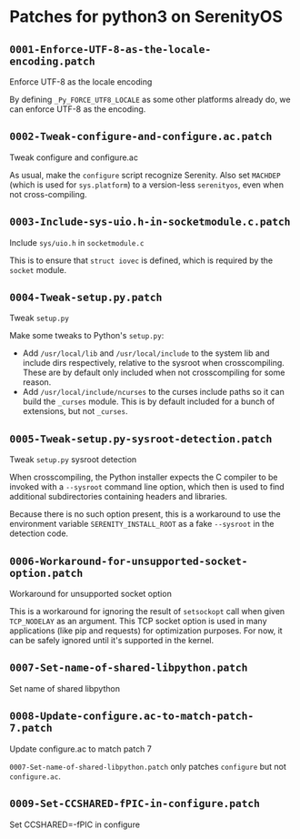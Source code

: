 # Patches for python3 on SerenityOS

## `0001-Enforce-UTF-8-as-the-locale-encoding.patch`

Enforce UTF-8 as the locale encoding

By defining `_Py_FORCE_UTF8_LOCALE` as some other platforms already do,
we can enforce UTF-8 as the encoding.

## `0002-Tweak-configure-and-configure.ac.patch`

Tweak configure and configure.ac

As usual, make the `configure` script recognize Serenity. Also set
`MACHDEP` (which is used for `sys.platform`) to a version-less
`serenityos`, even when not cross-compiling.

## `0003-Include-sys-uio.h-in-socketmodule.c.patch`

Include `sys/uio.h` in `socketmodule.c`

This is to ensure that `struct iovec` is defined, which is required by
the `socket` module.

## `0004-Tweak-setup.py.patch`

Tweak `setup.py`

Make some tweaks to Python's `setup.py`:

- Add `/usr/local/lib` and `/usr/local/include` to the system lib and
  include dirs respectively, relative to the sysroot when
  crosscompiling. These are by default only included when not
  crosscompiling for some reason.
- Add `/usr/local/include/ncurses` to the curses include paths so it can
  build the `_curses` module. This is by default included for a bunch of
  extensions, but not `_curses`.

## `0005-Tweak-setup.py-sysroot-detection.patch`

Tweak `setup.py` sysroot detection

When crosscompiling, the Python installer expects the C compiler to
be invoked with a `--sysroot` command line option, which then is used
to find additional subdirectories containing headers and libraries.

Because there is no such option present, this is a workaround to use
the environment variable `SERENITY_INSTALL_ROOT` as a fake `--sysroot`
in the detection code.

## `0006-Workaround-for-unsupported-socket-option.patch`

Workaround for unsupported socket option

This is a workaround for ignoring the result of `setsockopt` call when
given `TCP_NODELAY` as an argument. This TCP socket option is used in
many applications (like pip and requests) for optimization purposes.
For now, it can be safely ignored until it's supported in the kernel.

## `0007-Set-name-of-shared-libpython.patch`

Set name of shared libpython


## `0008-Update-configure.ac-to-match-patch-7.patch`

Update configure.ac to match patch 7

`0007-Set-name-of-shared-libpython.patch` only patches `configure`
but not `configure.ac`.

## `0009-Set-CCSHARED-fPIC-in-configure.patch`

Set CCSHARED=-fPIC in configure


